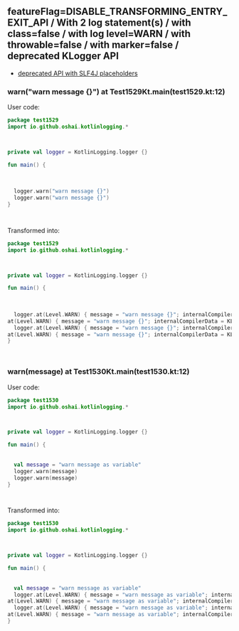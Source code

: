 ## featureFlag=DISABLE_TRANSFORMING_ENTRY_EXIT_API / With 2 log statement(s) / with class=false / with log level=WARN / with throwable=false / with marker=false / deprecated KLogger API

* [deprecated API with SLF4J placeholders](deprecated-slf4j-placeholders.md)

###  warn("warn message {}") at Test1529Kt.main(test1529.kt:12)

User code:
```kotlin
package test1529
import io.github.oshai.kotlinlogging.*



private val logger = KotlinLogging.logger {}

fun main() {
  
  
  
  logger.warn("warn message {}")
  logger.warn("warn message {}")
}




```
  
Transformed into:
```kotlin
package test1529
import io.github.oshai.kotlinlogging.*



private val logger = KotlinLogging.logger {}

fun main() {
  
  
  
  logger.at(Level.WARN) { message = "warn message {}"; internalCompilerData = KLoggingEventBuilder.InternalCompilerData(messageTemplate = ""warn message {}"", className = "test1529.Test1529Kt", methodName = "main", fileName = "test1529.kt", lineNumber = 12)
at(Level.WARN) { message = "warn message {}"; internalCompilerData = KLoggingEventBuilder.InternalCompilerData(messageTemplate = ""warn message {}"", className = "test1529.Test1529Kt", methodName = "main", fileName = "test1529.kt", lineNumber = 13)
  logger.at(Level.WARN) { message = "warn message {}"; internalCompilerData = KLoggingEventBuilder.InternalCompilerData(messageTemplate = ""warn message {}"", className = "test1529.Test1529Kt", methodName = "main", fileName = "test1529.kt", lineNumber = 12)
at(Level.WARN) { message = "warn message {}"; internalCompilerData = KLoggingEventBuilder.InternalCompilerData(messageTemplate = ""warn message {}"", className = "test1529.Test1529Kt", methodName = "main", fileName = "test1529.kt", lineNumber = 13)
}




```

###  warn(message) at Test1530Kt.main(test1530.kt:12)

User code:
```kotlin
package test1530
import io.github.oshai.kotlinlogging.*



private val logger = KotlinLogging.logger {}

fun main() {
  
  
  val message = "warn message as variable"
  logger.warn(message)
  logger.warn(message)
}




```
  
Transformed into:
```kotlin
package test1530
import io.github.oshai.kotlinlogging.*



private val logger = KotlinLogging.logger {}

fun main() {
  
  
  val message = "warn message as variable"
  logger.at(Level.WARN) { message = "warn message as variable"; internalCompilerData = KLoggingEventBuilder.InternalCompilerData(messageTemplate = "message", className = "test1530.Test1530Kt", methodName = "main", fileName = "test1530.kt", lineNumber = 12)
at(Level.WARN) { message = "warn message as variable"; internalCompilerData = KLoggingEventBuilder.InternalCompilerData(messageTemplate = "message", className = "test1530.Test1530Kt", methodName = "main", fileName = "test1530.kt", lineNumber = 13)
  logger.at(Level.WARN) { message = "warn message as variable"; internalCompilerData = KLoggingEventBuilder.InternalCompilerData(messageTemplate = "message", className = "test1530.Test1530Kt", methodName = "main", fileName = "test1530.kt", lineNumber = 12)
at(Level.WARN) { message = "warn message as variable"; internalCompilerData = KLoggingEventBuilder.InternalCompilerData(messageTemplate = "message", className = "test1530.Test1530Kt", methodName = "main", fileName = "test1530.kt", lineNumber = 13)
}




```
